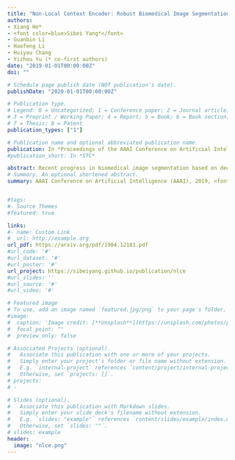 ```yaml
---
title: "Non-Local Context Encoder: Robust Biomedical Image Segmentation against Adversarial Attacks"
authors:
- Xiang He*
- <font color=blue>Sibei Yang*</font>
- Guanbin Li
- Haofeng Li
- Huiyou Chang
- Yizhou Yu (* co-first authors)
date: "2019-01-01T00:00:00Z"
doi: ""

# Schedule page publish date (NOT publication's date).
publishDate: "2020-01-01T00:00:00Z"

# Publication type.
# Legend: 0 = Uncategorized; 1 = Conference paper; 2 = Journal article;
# 3 = Preprint / Working Paper; 4 = Report; 5 = Book; 6 = Book section;
# 7 = Thesis; 8 = Patent
publication_types: ["1"]

# Publication name and optional abbreviated publication name.
publication: In *Proceedings of the AAAI Conference on Artificial Intelligence (AAAI), 2019 Oral*
#publication_short: In *STC*

abstract: Recent progress in biomedical image segmentation based on deep convolutional neural networks (CNNs) has drawn much attention. However, its vulnerability towards adversarial samples cannot be overlooked. This paper is the first one that discovers that all the CNN-based state-of-the-art biomedical image segmentation models are sensitive to adversarial perturbations. This limits the deployment of these methods in safety-critical biomedical fields. In this paper, we discover that global spatial dependencies and global contextual information in a biomedical image can be exploited to defend against adversarial attacks. To this end, non-local context encoder (NLCE) is proposed to model short- and longrange spatial dependencies and encode global contexts for strengthening feature activations by channel-wise attention. The NLCE modules enhance the robustness and accuracy of the non-local context encoding network (NLCEN), which learns robust enhanced pyramid feature representations with NLCE modules, and then integrates the information across different levels. Experiments on both lung and skin lesion segmentation datasets have demonstrated that NLCEN outperforms any other state-of-the-art biomedical image segmentation methods against adversarial attacks. In addition, NLCE modules can be applied to improve the robustness of other CNN-based biomedical image segmentation methods.
# Summary. An optional shortened abstract.
summary: AAAI Conference on Artificial Intelligence (AAAI), 2019, <font color=blue>Oral Presentation</font>


#tags:
#- Source Themes
#featured: true

links:
#- name: Custom Link
#  url: http://example.org
url_pdf: https://arxiv.org/pdf/1904.12181.pdf
#url_code: '#'
#url_dataset: '#'
#url_poster: '#'
url_project: https://sibeiyang.github.io/publication/nlce
#url_slides: ''
#url_source: '#'
#url_video: '#'

# Featured image
# To use, add an image named `featured.jpg/png` to your page's folder. 
#image:
#  caption: 'Image credit: [**Unsplash**](https://unsplash.com/photos/pLCdAaMFLTE)'
#  focal_point: ""
#  preview_only: false

# Associated Projects (optional).
#   Associate this publication with one or more of your projects.
#   Simply enter your project's folder or file name without extension.
#   E.g. `internal-project` references `content/project/internal-project/index.md`.
#   Otherwise, set `projects: []`.
# projects:
# -

# Slides (optional).
#   Associate this publication with Markdown slides.
#   Simply enter your slide deck's filename without extension.
#   E.g. `slides: "example"` references `content/slides/example/index.md`.
#   Otherwise, set `slides: ""`.
# slides: example
header:
  image: "nlce.png"
---
```

